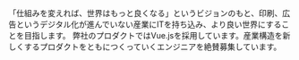 「仕組みを変えれば、世界はもっと良くなる」というビジョンのもと、印刷、広告というデジタル化が進んでいない産業にITを持ち込み、より良い世界にすることを目指します。
弊社のプロダクトではVue.jsを採用しています。産業構造を新しくするプロダクトをともにつくっていくエンジニアを絶賛募集しています。
